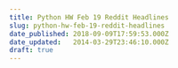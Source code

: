 ```yaml
---
title: Python HW Feb 19 Reddit Headlines
slug: python-hw-feb-19-reddit-headlines
date_published: 2018-09-09T17:59:53.000Z
date_updated:   2014-03-29T23:46:10.000Z
draft: true
---
```



